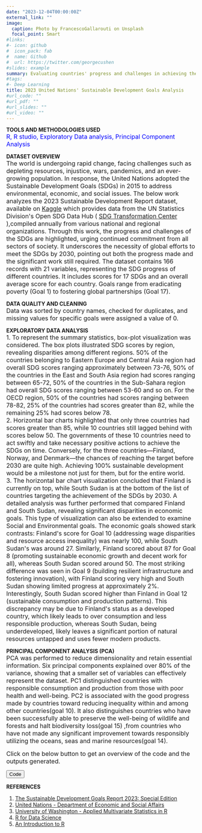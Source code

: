 ```yaml
---
date: "2023-12-04T00:00:00Z"
external_link: ""
image:
  caption: Photo by FrancescoGallarouti on Unsplash
  focal_point: Smart
#links:
#- icon: github
#  icon_pack: fab
#  name: Github
#  url: https://twitter.com/georgecushen
#slides: example
summary: Evaluating countries' progress and challenges in achieving the UNs' Sustainable Development Goals.
#tags:
#- Deep Learning
title: 2023 United Nations' Sustainable Development Goals Analysis
#url_code: ""
#url_pdf: ""
#url_slides: ""
#url_video: ""
---
```


**TOOLS AND METHODOLOGIES USED**  
<span style="font-size: medium; color: blue;">R, R studio, Exploratory Data analysis, Principal Component Analysis</span>   

**DATASET OVERVIEW**  
<span style="font-size: medium;">The world is undergoing rapid change, facing challenges such as depleting resources, injustice, wars, pandemics, and an ever-growing population. In response, the United Nations adopted the Sustainable Development Goals (SDGs) in 2015 to address environmental, economic, and social issues. The below work analyzes the 2023 Sustainable Development Report dataset, available on [Kaggle](https://www.kaggle.com/datasets/sazidthe1/sustainable-development-report/) which provides data from the UN Statistics Division's Open SDG Data Hub ( [SDG Transformation Center](https://sdgtransformationcenter.org/reports/sustainable-development-report-2023/) ),compiled annually from various national and regional organizations. Through this work, the progress and challenges of the SDGs are highlighted, urging continued commitment from all sectors of society. It underscores the necessity of global efforts to meet the SDGs by 2030, pointing out both the progress made and the significant work still required. The dataset contains 166 records with 21 variables, representing the SDG progress of different countries. It includes scores for 17 SDGs and an overall average score for each country. Goals range from eradicating poverty (Goal 1) to fostering global partnerships (Goal 17). </span>

**DATA QUALITY AND CLEANING**  
<span style="font-size: medium;">Data was sorted by country names, checked for duplicates, and missing values for specific goals were assigned a value of 0.</span>
 
**EXPLORATORY DATA ANALYSIS**  
<span style="font-size: medium;">1. To represent the summary statistics, box-plot visualization was considered. The box plots illustrated SDG scores by region, revealing disparities among different regions. 50% of the countries belonging to Eastern Europe and Central Asia region had overall SDG scores ranging approximately between 73-76, 50% of the countries in the East and South Asia region had scores ranging between 65-72, 50% of the countries in the Sub-Sahara region had overall SDG scores ranging between 53-60 and so on. For the OECD region, 50% of the countries had scores ranging between 78-82, 25% of the countries had scores greater than 82, while the remaining 25% had scores below 78.  
2. Horizontal bar charts highlighted that only three countries had scores greater than 85, while 10 countries still lagged behind with scores below 50. The governments of these 10 countries need to act swiftly and take necessary positive actions to achieve the SDGs on time. Conversely, for the three countries—Finland, Norway, and Denmark—the chances of reaching the target before 2030 are quite high. Achieving 100% sustainable development would be a milestone not just for them, but for the entire world.  
3. The horizontal bar chart visualization concluded that Finland is currently on top, while South Sudan is at the bottom of the list of countries targeting the achievement of the SDGs by 2030. A detailed analysis was further performed that compared Finland and South Sudan, revealing significant disparities in economic goals. This type of visualization can also be extended to examine Social and Environmental goals. The economic goals showed stark contrasts: Finland's score for Goal 10 (addressing wage disparities and resource access inequality) was nearly 100, while South Sudan's was around 27. Similarly, Finland scored about 87 for Goal 8 (promoting sustainable economic growth and decent work for all), whereas South Sudan scored around 50. The most striking difference was seen in Goal 9 (building resilient infrastructure and fostering innovation), with Finland scoring very high and South Sudan showing limited progress at approximately 2%. Interestingly, South Sudan scored higher than Finland in Goal 12 (sustainable consumption and production patterns). This discrepancy may be due to Finland's status as a developed country, which likely leads to over consumption and less responsible production, whereas South Sudan, being underdeveloped, likely leaves a significant portion of natural resources untapped and uses fewer modern products.</span> 
  
**PRINCIPAL COMPONENT ANALYSIS (PCA)**  
<span style="font-size: medium;">PCA was performed to reduce dimensionality and retain essential information. Six principal components explained over 80% of the variance, showing that a smaller set of variables can effectively represent the dataset. PC1 distinguished countries with responsible consumption and production from those with poor health and well-being. PC2 is associated with the good progress made by countries toward reducing inequality within and among other countries(goal 10). It also distinguishes countries who have been successfully able to preserve the well-being of wildlife and forests and halt biodiversity loss(goal 15) ,from countries who have not made any significant improvement towards responsibly utilizing the oceans, seas and marine resources(goal 14).</span> 

<span style="font-size: medium;">Click on the below button to get an overview of the code and the outputs generated.</span>
<html lang="en">
<head>
<meta charset="UTF-8">
<meta name="viewport" content="width=device-width, initial-scale=1.0">
<title>Hidden Content Demo</title>
<style>
  .hidden {
    display: none;
  }
</style>
</head>
<body>

<script>
let currentContent = null;

  function toggleContent(id) {
    if (currentContent !== null) {
      currentContent.classList.add('hidden');
    }
    var content = document.getElementById(id);
    content.classList.remove('hidden');
    currentContent = content;
  }
</script>

<button onclick="toggleContent('Step-1')">Code</button>

<div id="Step-1" class="hidden">

![](/Code1_201.jpg)
![](/Code2_201.jpg)
![](/Code3_201.jpg)
![](/Code4_201.jpg)
![](/Code5_201.jpg)
![](/Code6_201.jpg)
![](/Code7_201.jpg)
![](/Code8_201.jpg)
![](/Code9_201.jpg)
![](/Code10_201.jpg)

</div>
</body>
</html> 

**REFERENCES**  
1. [The Sustainable Development Goals Report 2023: Special Edition](https://unstats.un.org/sdgs/report/2023/)
2. [United Nations - Department of Economic and Social Affairs](https://sdgs.un.org/goals)
3. [University of Washington - Applied Multivariate Statistics in R](https://uw.pressbooks.pub/appliedmultivariatestatistics/chapter/pca/)
4. [R for Data Science](https://r4ds.had.co.nz/index.html)
5. [An Introduction to R](https://cran.r-project.org/doc/manuals/r-release/R-intro.html)

